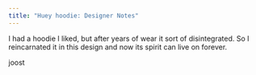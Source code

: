 ```yaml
---
title: "Huey hoodie: Designer Notes"
---
```


I had a hoodie I liked, but after years of wear it sort of disintegrated. So I reincarnated it in this design and now its spirit can live on forever.

joost

